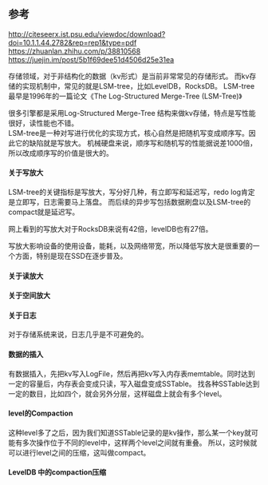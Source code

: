 ## 参考
http://citeseerx.ist.psu.edu/viewdoc/download?doi=10.1.1.44.2782&rep=rep1&type=pdf
https://zhuanlan.zhihu.com/p/38810568
https://juejin.im/post/5b1f69dee51d4506d25e31ea

存储领域，对于非结构化的数据（kv形式）是当前非常常见的存储形式。
而kv存储的实现机制中，常见的就是LSM-tree，比如LevelDB，RocksDB。
LSM-tree最早是1996年的一篇论文《The Log-Structured Merge-Tree (LSM-Tree)》

很多引擎都是采用Log-Structured Merge-Tree 结构来做kv存储，特点是写性能很好，读性能也不错。  
LSM-tree是一种对写进行优化的实现方式，核心自然是把随机写变成顺序写。因此它的缺陷就是写放大。
机械硬盘来说，顺序写和随机写的性能据说差1000倍，所以改成顺序写的价值是很大的。

#### 关于写放大
LSM-tree的关键指标是写放大，写分好几种，有立即写和延迟写，redo log肯定是立即写，日志需要马上落盘。
而后续的异步写包括数据刷盘以及LSM-tree的compact就是延迟写。

网上看到的写放大对于RocksDB来说有42倍，levelDB也有27倍。

写放大影响设备的使用设备，能耗，以及网络带宽，所以降低写放大是很重要的一个方面，特别是现在SSD在逐步普及。

#### 关于读放大

#### 关于空间放大

#### 关于日志

对于存储系统来说，日志几乎是不可避免的。

#### 数据的插入

有数据插入，先把kv写入LogFile，然后再把kv写入内存表memtable。同时达到一定的容量后，内存表会变成只读，写入磁盘变成SSTable。
找各种SSTable达到一定的数目，比如四个，就会另外分层，这样磁盘上就会有多个level。

#### level的Compaction
这种level多了之后，因为我们知道SSTable记录的是kv操作，那么某一个key就可能有多次操作位于不同的level中，这样两个level之间就有重叠。
所以，这时候就可以进行level之间的压缩，这叫做compact。


#### LevelDB 中的compaction压缩
